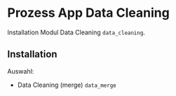 # Prozess App Data Cleaning
Installation Modul Data Cleaning `data_cleaning`.

## Installation

Auswahl:
* Data Cleaning (merge) `data_merge`